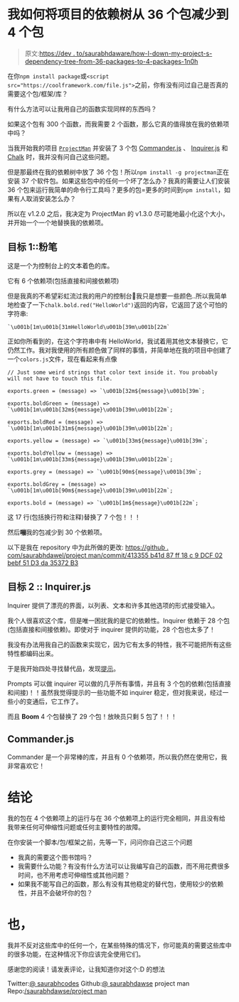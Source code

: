# 我如何将项目的依赖树从 36 个包减少到 4 个包

> 原文:[https://dev . to/saurabhdaware/how-I-down-my-project-s-dependency-tree-from-36-packages-to-4-packages-1n0h](https://dev.to/saurabhdaware/how-i-brought-down-my-project-s-dependency-tree-from-36-packages-to-4-packages-1n0h)

在你`npm install package`或`<script src="https://coolframework.com/file.js">`之前，你有没有问过自己是否真的需要这个包/框架/库？

有什么方法可以让我用自己的函数实现同样的东西吗？

如果这个包有 300 个函数，而我需要 2 个函数，那么它真的值得放在我的依赖项中吗？

当我开始我的项目 [`ProjectMan`](https://github.com/saurabhdaware/projectman/) 并安装了 3 个包 [Commander.js](https://github.com/tj/commander.js/) 、 [Inquirer.js](https://github.com/SBoudrias/Inquirer.js/) 和 [Chalk](https://github.com/chalk/chalk) 时，我并没有问自己这些问题。

但是那最终在我的依赖树中放了 36 个包！所以`npm install -g projectman`正在安装 37 个软件包。如果这些包中的任何一个坏了怎么办？我真的需要让人们安装 36 个包来运行我简单的命令行工具吗？更多的包=更多的时间到`npm install`，如果有人取消安装怎么办？

所以在 v1.2.0 之后，我决定为 ProjectMan 的 v1.3.0 尽可能地最小化这个大小，并开始一个一个地替换我的依赖项。

## [](#target-1-chalk)目标 1::粉笔

这是一个为控制台上的文本着色的库。

它有 6 个依赖项(包括直接和间接依赖项)

但是我真的不希望彩虹流过我的用户的控制台🌈我只是想要一些颜色..所以我简单地检查了一下`chalk.bold.red("HelloWorld")`返回的内容，它返回了这个可怕的字符串:

```
`\u001b[1m\u001b[31mHelloWorld\u001b[39m\u001b[22m` 
```

正如你所看到的，在这个字符串中有 HelloWorld，我试着用其他文本替换它，它仍然工作。我对我使用的所有颜色做了同样的事情，并简单地在我的项目中创建了一个`colors.js`文件，现在看起来有点像

```
// Just some weird strings that color text inside it. You probably will not have to touch this file.

exports.green = (message) => `\u001b[32m${message}\u001b[39m`;    

exports.boldGreen = (message) => `\u001b[1m\u001b[32m${message}\u001b[39m\u001b[22m`;

exports.boldRed = (message) => `\u001b[1m\u001b[31m${message}\u001b[39m\u001b[22m`;

exports.yellow = (message) => `\u001b[33m${message}\u001b[39m`;

exports.boldYellow = (message) => `\u001b[1m\u001b[33m${message}\u001b[39m\u001b[22m`;

exports.grey = (message) => `\u001b[90m${message}\u001b[39m`;

exports.boldGrey = (message) => `\u001b[1m\u001b[90m${message}\u001b[39m\u001b[22m`;

exports.bold = (message) => `\u001b[1m${message}\u001b[22m`; 
```

这 17 行(包括换行符和注释)替换了 7 个包！！！

然后**嘣**我的包减少到 30 个依赖项。

以下是我在 repository 中为此所做的更改:
[https://github . com/saurabhdawel/project man/commit/413355 b41d 87 ff 18 c 9 DCF 02 bebf 51 D3 da 35372 B3](https://github.com/saurabhdaware/projectman/commit/413355b41d87ff18c9dcf02bebf51d3da35372b3)

## [](#target-2-inquirerjs)目标 2 :: Inquirer.js

Inquirer 提供了漂亮的界面，以列表、文本和许多其他选项的形式接受输入。

我个人很喜欢这个库，但是唯一困扰我的是它的依赖性。Inquirer 依赖于 28 个包(包括直接和间接依赖)。即使对于 inquirer 提供的功能，28 个包也太多了！

我没有办法用我自己的函数来实现它，因为它有太多的特性，我不可能把所有这些特性都编码出来。

于是我开始四处寻找替代品，发现[提示](https://www.npmjs.com/package/prompts)。

Prompts 可以做 inquirer 可以做的几乎所有事情，并且有 3 个包的依赖(包括直接和间接)！！虽然我觉得提示的一些功能不如 inquirer 稳定，但对我来说，经过一些小的变通后，它工作了。

而且 **Boom** 4 个包替换了 29 个包！放映员只剩 5 包了！！！

## [](#commanderjs)Commander.js

Commander 是一个非常棒的库，并且有 0 个依赖项，所以我仍然在使用它，我非常喜欢它！

# [](#conclusion)结论

我的包在 4 个依赖项上的运行与在 36 个依赖项上的运行完全相同，并且没有给我带来任何可伸缩性问题或任何主要特性的故障。

在你安装一个脚本/包/框架之前，先等一下，问问你自己这三个问题

*   我真的需要这个图书馆吗？
*   我需要什么功能？有没有什么方法可以让我编写自己的函数，而不用花费很多时间，也不用考虑可伸缩性或其他问题？
*   如果我不能写自己的函数，那么有没有其他稳定的替代包，使用较少的依赖性，并且不会破坏你的包？

# [](#also)也，

我并不反对这些库中的任何一个，在某些特殊的情况下，你可能真的需要这些库中的很多功能，在这种情况下你应该完全使用它们。

感谢您的阅读！请发表评论，让我知道你对这个:D 的想法

Twitter:[@ saurabhcodes](https://twitter.com/saurabhcodes)
Github:[@ saurabhdawse](https://github.com/saurabhdaware)
project man Repo:[/saurabhdawse/project man](https://github.com/saurabhdaware/projectman)